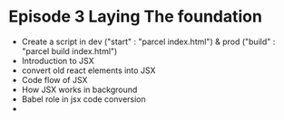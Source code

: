 # Episode 3 Laying The foundation

 - Create a script in dev ("start" : "parcel index.html") & prod ("build" : "parcel build index.html")
 - Introduction to JSX
 - convert old react elements into JSX
 - Code flow of JSX
 - How JSX works in background
 - Babel role in jsx code conversion
 - 